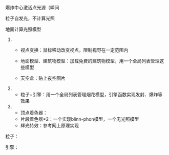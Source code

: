 爆炸中心激活点光源（瞬间

粒子自发光，不计算光照

地面计算光照模型



1. - 视点变换：鼠标移动改变视点，限制视野在一定范围内
   
   - 地面模型、建筑物模型：加载免费的建筑物模型，用一个全局列表管理这些模型
   
   - 天空盒：贴上夜空图片
   
     
2. - 粒子+引擎：用一个全局列表管理烟花模型，引擎函数实现发射、爆炸等效果

     
3. - 顶点着色器：
   - 片段着色器*2：一个实现blinn-phon模型，一个无光照模型
   - 辉光特效：参考网上原理实现



粒子：

引擎：